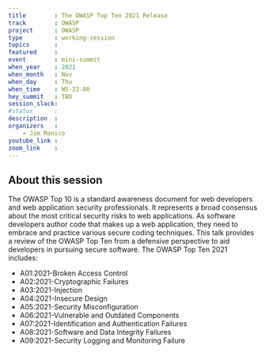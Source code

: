 ```yaml
---
title        : The OWASP Top Ten 2021 Release
track        : OWASP
project      : OWASP
type         : working-session
topics       :
featured     :
event        : mini-summit
when_year    : 2021
when_month   : Nov
when_day     : Thu
when_time    : WS-22-00
hey_summit   : TBD
session_slack: 
#status      : 
description  : 
organizers   :
    - Jim Manico
youtube_link : 
zoom_link    : 
---
```


## About this session

The OWASP Top 10 is a standard awareness document for web developers and web application security professionals. It represents a broad consensus about the most critical security risks to web applications. As software developers author code that makes up a web application, they need to embrace and practice various secure coding techniques. This talk provides a review of the OWASP Top Ten from a defensive perspective to aid developers in pursuing secure software. The OWASP Top Ten 2021 includes:
 
- A01:2021-Broken Access Control
- A02:2021-Cryptographic Failures
- A03:2021-Injection
- A04:2021-Insecure Design
- A05:2021-Security Misconfiguration
- A06:2021-Vulnerable and Outdated Components
- A07:2021-Identification and Authentication Failures
- A08:2021-Software and Data Integrity Failures
- A09:2021-Security Logging and Monitoring Failure